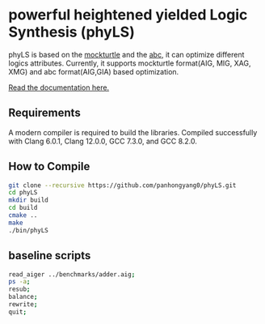 # powerful heightened yielded Logic Synthesis (phyLS)

phyLS is based on the [mockturtle](https://github.com/lsils/mockturtle) and the [abc](https://github.com/berkeley-abc/abc), it can optimize different logics attributes. 
Currently, it supports mockturtle format(AIG, MIG, XAG, XMG) and abc format(AIG,GIA) based optimization.

[Read the documentation here.](https://phyls.readthedocs.io/en/latest/)

## Requirements
A modern compiler is required to build the libraries. 
Compiled successfully with Clang 6.0.1, Clang 12.0.0, GCC 7.3.0, and GCC 8.2.0. 

## How to Compile
```bash
git clone --recursive https://github.com/panhongyang0/phyLS.git
cd phyLS
mkdir build
cd build
cmake ..
make
./bin/phyLS
```

## baseline scripts
```bash
read_aiger ../benchmarks/adder.aig;
ps -a;
resub;
balance;
rewrite;
quit;
```